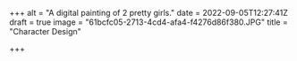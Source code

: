 +++
alt = "A digital painting of 2 pretty girls."
date = 2022-09-05T12:27:41Z
draft = true
image = "61bcfc05-2713-4cd4-afa4-f4276d86f380.JPG"
title = "Character Design"

+++

